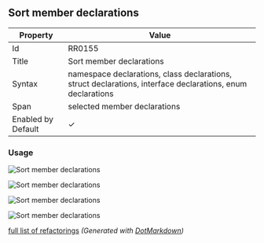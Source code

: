 ## Sort member declarations

| Property           | Value                                                                                                      |
| ------------------ | ---------------------------------------------------------------------------------------------------------- |
| Id                 | RR0155                                                                                                     |
| Title              | Sort member declarations                                                                                   |
| Syntax             | namespace declarations, class declarations, struct declarations, interface declarations, enum declarations |
| Span               | selected member declarations                                                                               |
| Enabled by Default | &#x2713;                                                                                                   |

### Usage

![Sort member declarations](../../images/refactorings/SortMembersByKind.png)

![Sort member declarations](../../images/refactorings/SortMembersByName.png)

![Sort member declarations](../../images/refactorings/SortEnumMembersByName.png)

![Sort member declarations](../../images/refactorings/SortEnumMembersByValue.png)

[full list of refactorings](Refactorings.md)
*\(Generated with [DotMarkdown](http://github.com/JosefPihrt/DotMarkdown)\)*